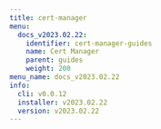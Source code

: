 ```yaml
---
title: cert-manager
menu:
  docs_v2023.02.22:
    identifier: cert-manager-guides
    name: Cert Manager
    parent: guides
    weight: 200
menu_name: docs_v2023.02.22
info:
  cli: v0.0.12
  installer: v2023.02.22
  version: v2023.02.22
---
```


